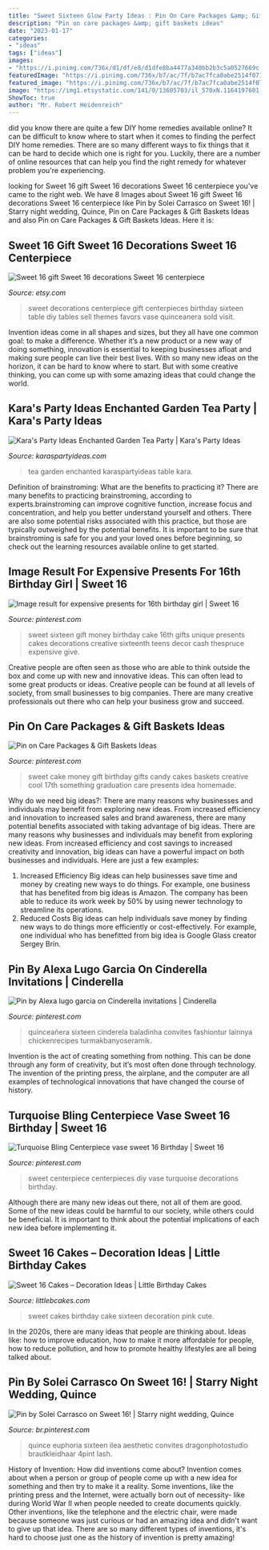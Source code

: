 ```yaml
---
title: "Sweet Sixteen Glow Party Ideas : Pin On Care Packages &amp; Gift Baskets Ideas"
description: "Pin on care packages &amp; gift baskets ideas"
date: "2023-01-17"
categories:
- "ideas"
tags: ["ideas"]
images:
- "https://i.pinimg.com/736x/d1/df/e8/d1dfe8ba4477a340bb2b3c5a0527669c.jpg"
featuredImage: "https://i.pinimg.com/736x/b7/ac/7f/b7ac7fca0abe2514f071656429ff790d.jpg"
featured_image: "https://i.pinimg.com/736x/b7/ac/7f/b7ac7fca0abe2514f071656429ff790d.jpg"
image: "https://img1.etsystatic.com/141/0/13605703/il_570xN.1164197601_ecoo.jpg"
ShowToc: true
author: "Mr. Robert Heidenreich"
---
```



did you know there are quite a few DIY home remedies available online?
It can be difficult to know where to start when it comes to finding the perfect DIY home remedies. There are so many different ways to fix things that it can be hard to decide which one is right for you. Luckily, there are a number of online resources that can help you find the right remedy for whatever problem you're experiencing.

	

		
looking for Sweet 16 gift Sweet 16 decorations Sweet 16 centerpiece you've came to the right web. We have 8 Images about Sweet 16 gift Sweet 16 decorations Sweet 16 centerpiece like Pin by Solei Carrasco on Sweet 16! | Starry night wedding, Quince, Pin on Care Packages &amp; Gift Baskets Ideas and also Pin on Care Packages &amp; Gift Baskets Ideas. Here it is:
		
    
## Sweet 16 Gift Sweet 16 Decorations Sweet 16 Centerpiece

<img loading=lazy src="https://img1.etsystatic.com/141/0/13605703/il_570xN.1164197601_ecoo.jpg" onerror="this.onerror=null;this.src='https://tse4.mm.bing.net/th?id=OIP.UjJxsz0-EsL5lrJR9gn5VAHaJ4&amp;pid=15.1';" alt="Sweet 16 gift Sweet 16 decorations Sweet 16 centerpiece">

_Source: etsy.com_

>sweet decorations centerpiece gift centerpieces birthday sixteen table diy tables sell themes favors vase quinceanera sold visit. 

	

Invention ideas come in all shapes and sizes, but they all have one common goal: to make a difference. Whether it’s a new product or a new way of doing something, innovation is essential to keeping businesses afloat and making sure people can live their best lives. With so many new ideas on the horizon, it can be hard to know where to start. But with some creative thinking, you can come up with some amazing ideas that could change the world.

    
## Kara&#039;s Party Ideas Enchanted Garden Tea Party | Kara&#039;s Party Ideas

<img loading=lazy src="https://karaspartyideas.com/wp-content/uploads/2019/03/Enchanted-Garden-Tea-Party-via-Karas-Party-Ideas-KarasPartyIdeas.com2_.jpeg" onerror="this.onerror=null;this.src='https://tse3.mm.bing.net/th?id=OIP.nn1XWegDA3Bkwb80AFiLkgHaLH&amp;pid=15.1';" alt="Kara&#039;s Party Ideas Enchanted Garden Tea Party | Kara&#039;s Party Ideas">

_Source: karaspartyideas.com_

>tea garden enchanted karaspartyideas table kara. 

	

Definition of brainstroming: What are the benefits to practicing it?
There are many benefits to practicing brainstroming, according to experts.brainstroming can improve cognitive function, increase focus and concentration, and help you better understand yourself and others. There are also some potential risks associated with this practice, but those are typically outweighed by the potential benefits. It is important to be sure that brainstroming is safe for you and your loved ones before beginning, so check out the learning resources available online to get started.

    
## Image Result For Expensive Presents For 16th Birthday Girl | Sweet 16

<img loading=lazy src="https://i.pinimg.com/736x/20/49/a7/2049a76c10857424c963186e958a3732.jpg" onerror="this.onerror=null;this.src='https://tse4.mm.bing.net/th?id=OIP.Fqk5Y2eJ0xDqh5Mnj75QEQAAAA&amp;pid=15.1';" alt="Image result for expensive presents for 16th birthday girl | Sweet 16">

_Source: pinterest.com_

>sweet sixteen gift money birthday cake 16th gifts unique presents cakes decorations creative sixteenth teens decor cash thespruce expensive give. 

	

Creative people are often seen as those who are able to think outside the box and come up with new and innovative ideas. This can often lead to some great products or ideas. Creative people can be found at all levels of society, from small businesses to big companies. There are many creative professionals out there who can help your business grow and succeed.

    
## Pin On Care Packages &amp; Gift Baskets Ideas

<img loading=lazy src="https://i.pinimg.com/736x/d7/25/01/d72501db57ef7194b95e746f27f80412--money-cake-sweet--birthday.jpg" onerror="this.onerror=null;this.src='https://tse2.mm.bing.net/th?id=OIP.UeOgH8-z9tQQIEvbJRK2IwHaJ3&amp;pid=15.1';" alt="Pin on Care Packages &amp; Gift Baskets Ideas">

_Source: pinterest.com_

>sweet cake money gift birthday gifts candy cakes baskets creative cool 17th something graduation care presents idea homemade. 

	

Why do we need big ideas?: There are many reasons why businesses and individuals may benefit from exploring new ideas. From increased efficiency and innovation to increased sales and brand awareness, there are many potential benefits associated with taking advantage of big ideas.
There are many reasons why businesses and individuals may benefit from exploring new ideas. From increased efficiency and cost savings to increased creativity and innovation, big ideas can have a powerful impact on both businesses and individuals. Here are just a few examples:
1. Increased Efficiency
Big ideas can help businesses save time and money by creating new ways to do things. For example, one business that has benefited from big ideas is Amazon. The company has been able to reduce its work week by 50% by using newer technology to streamline its operations.
2. Reduced Costs
Big ideas can help individuals save money by finding new ways to do things more efficiently or cost-effectively. For example, one individual who has benefitted from big idea is Google Glass creator Sergey Brin.

    
## Pin By Alexa Lugo Garcia On Cinderella Invitations | Cinderella

<img loading=lazy src="https://i.pinimg.com/736x/d1/df/e8/d1dfe8ba4477a340bb2b3c5a0527669c.jpg" onerror="this.onerror=null;this.src='https://tse2.mm.bing.net/th?id=OIP.uo3mADoHLo-0zE13ORz3IQAAAA&amp;pid=15.1';" alt="Pin by Alexa lugo garcia on Cinderella invitations | Cinderella">

_Source: pinterest.com_

>quinceañera sixteen cinderela baladinha convites fashiontur lainnya chickenrecipes turmakbanyoseramik. 

	

Invention is the act of creating something from nothing. This can be done through any form of creativity, but it’s most often done through technology. The invention of the printing press, the airplane, and the computer are all examples of technological innovations that have changed the course of history.

    
## Turquoise Bling Centerpiece Vase Sweet 16 Birthday | Sweet 16

<img loading=lazy src="https://i.pinimg.com/736x/b7/ac/7f/b7ac7fca0abe2514f071656429ff790d.jpg" onerror="this.onerror=null;this.src='https://tse1.mm.bing.net/th?id=OIP.RO8zo4u9IwI_Q7YCQPPI2AHaJ4&amp;pid=15.1';" alt="Turquoise Bling Centerpiece vase sweet 16 Birthday | Sweet 16">

_Source: pinterest.com_

>sweet centerpiece centerpieces diy vase turquoise decorations birthday. 

	

Although there are many new ideas out there, not all of them are good. Some of the new ideas could be harmful to our society, while others could be beneficial. It is important to think about the potential implications of each new idea before implementing it.

    
## Sweet 16 Cakes – Decoration Ideas | Little Birthday Cakes

<img loading=lazy src="http://www.littlebcakes.com/wp-content/uploads/2014/02/Sweet-16-Cakes.jpg" onerror="this.onerror=null;this.src='https://tse3.mm.bing.net/th?id=OIP.ugYtZk43OYDZ0EfsAI7ZngHaL7&amp;pid=15.1';" alt="Sweet 16 Cakes – Decoration Ideas | Little Birthday Cakes">

_Source: littlebcakes.com_

>sweet cakes birthday cake sixteen decoration pink cute. 

	

In the 2020s, there are many ideas that people are thinking about. Ideas like: how to improve education, how to make it more affordable for people, how to reduce pollution, and how to promote healthy lifestyles are all being talked about.

    
## Pin By Solei Carrasco On Sweet 16! | Starry Night Wedding, Quince

<img loading=lazy src="https://i.pinimg.com/736x/f6/11/44/f611447b59f35b62e07c019c8f08feff.jpg" onerror="this.onerror=null;this.src='https://tse4.mm.bing.net/th?id=OIP.AK42x3u9Eojo8huujPqqUwHaLH&amp;pid=15.1';" alt="Pin by Solei Carrasco on Sweet 16! | Starry night wedding, Quince">

_Source: br.pinterest.com_

>quince euphoria sixteen ilea aesthetic convites dragonphotostudio brautkleidhaar 4pint lash. 

	

History of Invention: How did inventions come about?
Invention comes about when a person or group of people come up with a new idea for something and then try to make it a reality. Some inventions, like the printing press and the Internet, were actually born out of necessity- like during World War II when people needed to create documents quickly. Other inventions, like the telephone and the electric chair, were made because someone was just curious or had an amazing idea and didn't want to give up that idea. There are so many different types of inventions, it's hard to choose just one as the history of invention is pretty amazing!

